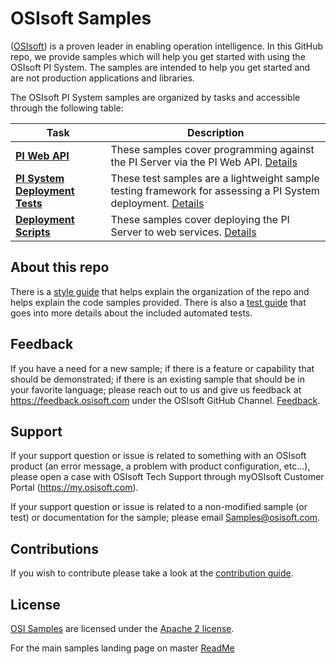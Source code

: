 # OSIsoft Samples

([OSIsoft](https://www.osisoft.com/)) is a proven leader in enabling operation intelligence. In this GitHub repo, we provide samples which will help you get started with using the OSIsoft PI System. The samples are intended to help you get started and are not production applications and libraries.

The OSIsoft PI System samples are organized by tasks and accessible through the following table:

| Task                                                                     | Description                                                                                                                                           |
| ------------------------------------------------------------------------ | ----------------------------------------------------------------------------------------------------------------------------------------------------- |
| **<a href="piwebapi_samples/">PI Web API</a>**                           | These samples cover programming against the PI Server via the PI Web API. <a href="piwebapi_samples/">Details</a>                                     |
| **<a href="PI-System-Deployment-Tests/">PI System Deployment Tests</a>** | These test samples are a lightweight sample testing framework for assessing a PI System deployment. <a href="PI-System-Deployment-Tests/">Details</a> |
| **<a href="DeploymentScripts/">Deployment Scripts</a>**                  | These samples cover deploying the PI Server to web services. <a href="DeploymentScripts/">Details</a>                                                 |

## About this repo

There is a [style guide](StyleGuide.md) that helps explain the organization of the repo and helps explain the code samples provided. There is also a [test guide](test_guide.md) that goes into more details about the included automated tests.

## Feedback

If you have a need for a new sample; if there is a feature or capability that should be demonstrated; if there is an existing sample that should be in your favorite language; please reach out to us and give us feedback at https://feedback.osisoft.com under the OSIsoft GitHub Channel. [Feedback](https://feedback.osisoft.com/forums/922279-osisoft-github).

## Support

If your support question or issue is related to something with an OSIsoft product (an error message, a problem with product configuration, etc...), please open a case with OSIsoft Tech Support through myOSIsoft Customer Portal (https://my.osisoft.com).

If your support question or issue is related to a non-modified sample (or test) or documentation for the sample; please email Samples@osisoft.com.

## Contributions

If you wish to contribute please take a look at the [contribution guide](CONTRIBUTING.md).

## License

[OSI Samples](https://github.com/osisoft/OSI-Samples) are licensed under the [Apache 2 license](LICENSE.md).

For the main samples landing page on master [ReadMe](https://github.com/osisoft/OSI-Samples)
